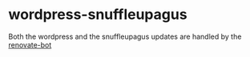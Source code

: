 # wordpress-snuffleupagus

Both the wordpress and the snuffleupagus updates are handled by the
[renovate-bot](https://github.com/renovatebot/renovate)
